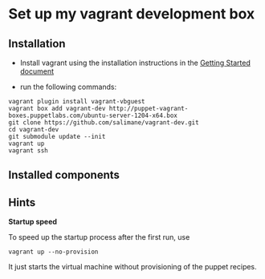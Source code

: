 Set up my vagrant development box
=======================================

Installation
------------

* Install vagrant using the installation instructions in the [Getting Started document](http://vagrantup.com/v1/docs/getting-started/index.html)

* run the following commands:
```shell
vagrant plugin install vagrant-vbguest
vagrant box add vagrant-dev http://puppet-vagrant-boxes.puppetlabs.com/ubuntu-server-1204-x64.box
git clone https://github.com/salimane/vagrant-dev.git
cd vagrant-dev
git submodule update --init
vagrant up
vagrant ssh
```

Installed components
--------------------


Hints
-----

**Startup speed**

To speed up the startup process after the first run, use
```shell
vagrant up --no-provision
```
It just starts the virtual machine without provisioning of the puppet recipes.


